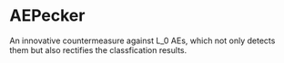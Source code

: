 # AEPecker
An innovative countermeasure against L_0 AEs, which not only detects them but also rectifies the classfication results.
